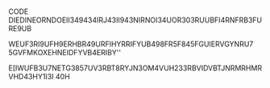 CODE
DIEDINEORNDOEII349434IRJ43II943NIRNOI34UOR303RUUBFI4RNFRB3FURE9UB



WEUF3RI9UFH9ERHBR49URFIHYRRIFYUB498FR5F845FGUIERVGYNRU7  5GVFMKOXEHNEIDFYVB4ERIBY''

E[IWUFB3U7NETG3857UV3RBT8RYJN3OM4VUH233RBVIDVBTJNRMRHMRVHD43HY1I3I 40H
